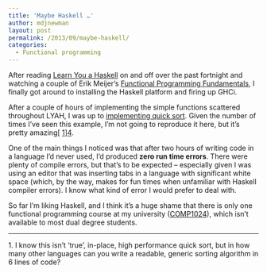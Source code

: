```yaml
---
title: 'Maybe Haskell …'
author: mdjnewman
layout: post
permalink: /2013/09/maybe-haskell/
categories:
  - Functional programming
---
```

After reading [Learn You a Haskell][1] on and off over the past fortnight and watching a couple of Erik Meijer’s [Functional Programming Fundamentals][2], I finally got around to installing the Haskell platform and firing up GHCi.

After a couple of hours of implementing the simple functions scattered throughout LYAH, I was up to [implementing quick sort][3]. Given the number of times I’ve seen this example, I’m not going to reproduce it here, but it’s pretty amazing[ [1]][4].

One of the main things I noticed was that after two hours of writing code in a language I’d never used, I’d produced **zero run time errors**. There were plenty of compile errors, but that’s to be expected – especially given I was using an editor that was inserting tabs in a language with significant white space (which, by the way, makes for fun times when unfamiliar with Haskell compiler errors). I know what kind of error I would prefer to deal with.

So far I’m liking Haskell, and I think it’s a huge shame that there is only one functional programming course at my university ([COMP1024][5]), which isn’t available to most dual degree students.

* * *

<a name="f1"></a>1. I know this isn’t ‘true’, in-place, high performance quick sort, but in how many other languages can you write a readable, generic sorting algorithm in 6 lines of code?

 [1]: http://learnyouahaskell.com/ "Learn You a Haskell"
 [2]: http://channel9.msdn.com/Series/C9-Lectures-Erik-Meijer-Functional-Programming-Fundamentals "Erik Meijer - Functional Programming Fundamentals"
 [3]: http://learnyouahaskell.com/recursion#quick-sort "Learn You a Haskell - Recursion"
 [4]: #f1
 [5]: http://www.uq.edu.au/study/course.html?course_code=COMP1024 "Conceptual Foundations of Computer Programming (COMP1024)"